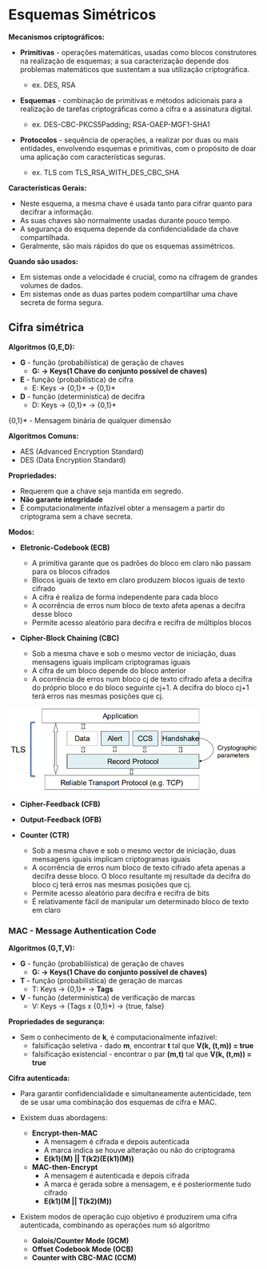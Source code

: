 # Esquemas Simétricos

**Mecanismos criptográficos:**

- **Primitivas** - operações matemáticas, usadas como blocos construtores na realização de esquemas; a sua caracterização depende dos problemas matemáticos que sustentam a sua utilização criptográfica.
  - ex. DES, RSA

- **Esquemas** - combinação de primitivas e métodos adicionais para a realização de tarefas criptográficas como a cifra e a assinatura digital.
  - ex. DES-CBC-PKCS5Padding; RSA-OAEP-MGF1-SHA1

- **Protocolos** - sequência de operações, a realizar por duas ou mais entidades, envolvendo esquemas e primitivas, com o propósito de doar uma aplicação com características seguras.
  - ex. TLS com TLS_RSA_WITH_DES_CBC_SHA

**Características Gerais:**

- Neste esquema, a mesma chave é usada tanto para cifrar quanto para decifrar a informação.
- As suas chaves são normalmente usadas durante pouco tempo.
- A segurança do esquema depende da confidencialidade da chave compartilhada.
- Geralmente, são mais rápidos do que os esquemas assimétricos.

**Quando são usados:**

- Em sistemas onde a velocidade é crucial, como na cifragem de grandes volumes de dados.
- Em sistemas onde as duas partes podem compartilhar uma chave secreta de forma segura.

## Cifra simétrica

**Algoritmos (G,E,D):**

- **G** - função (probabiliística) de geração de chaves
  - **G: -> Keys(1 Chave do conjunto possível de chaves)**
- **E** - função (probabilística) de cifra
  - E: Keys -> {0,1}* -> {0,1}*
- **D** - função (determinística) de decifra
  - D: Keys -> {0,1}* -> {0,1}*
  
{0,1}* - Mensagem binária de qualquer dimensão

**Algoritmos Comuns:**

- AES (Advanced Encryption Standard)
- DES (Data Encryption Standard)

**Propriedades:**

- Requerem que a chave seja mantida em segredo.
- **Não garante integridade**
- É computacionalmente infazível obter a mensagem a partir do criptograma sem a chave secreta.

**Modos:**

- **Eletronic-Codebook (ECB)**
  - A primitiva garante que os padrões do bloco em claro não passam para os blocos cifrados
  - Blocos iguais de texto em claro produzem blocos iguais de texto cifrado
  - A cifra é realiza de forma independente para cada bloco
  - A ocorrência de erros num bloco de texto afeta apenas a decifra desse bloco
  - Permite acesso aleatório para decifra e recifra de múltiplos blocos

- **Cipher-Block Chaining (CBC)**
  - Sob a mesma chave e sob o mesmo vector de iniciação, duas mensagens iguais implicam criptogramas iguais
  - A cifra de um bloco depende do bloco anterior
  - A ocorrência de erros num bloco cj de texto cifrado afeta a decifra do próprio bloco e do bloco seguinte cj+1. A decifra do bloco cj+1 terá erros nas mesmas posições que cj.

![Cifra e Decifra CBC](image.png)

- **Cipher-Feedback (CFB)**

- **Output-Feedback (OFB)**

- **Counter (CTR)**
  - Sob a mesma chave e sob o mesmo vector de iniciação, duas mensagens iguais implicam criptogramas iguais
  - A ocorrência de erros num bloco de texto cifrado afeta apenas a decifra desse bloco. O bloco resultante mj resultade da decifra do bloco cj terá erros nas mesmas posições que cj.
  - Permite acesso aleatório para decifra e recifra de bits
  - É relativamente fácil de manipular um determinado bloco de texto em claro

### MAC - Message Authentication Code

**Algoritmos (G,T,V):**

- **G** - função (probabiliística) de geração de chaves
  - **G: -> Keys(1 Chave do conjunto possível de chaves)**
- **T** - função (probabilística) de geração de marcas
  - T: Keys -> {0,1}* -> **Tags**
- **V** - função (determinística) de verificação de marcas
  - V: Keys -> (Tags x {0,1}*) -> {true, false}

**Propriedades de segurança:**

- Sem o conhecimento de **k**, é computacionalmente infazível:
  - falsificação seletiva - dado **m**, encontrar **t** tal que **V(k, (t,m)) = true**
  - falsificação existencial - encontrar o par **(m,t)** tal que **V(k, (t,m)) = true**


**Cifra autenticada:**

- Para garantir confidencialidade e simultaneamente autenticidade, tem de se usar uma combinação dos esquemas de cifra e MAC.

- Existem duas abordagens:
  - **Encrypt-then-MAC**
    - A mensagem é cifrada e depois autenticada
    - A marca indica se houve alteração ou não do criptograma
    - **E(k1)(M) || T(k2)(E(k1)(M))**
  - **MAC-then-Encrypt**
    - A mensagem é autenticada e depois cifrada
    - A marca é gerada sobre a mensagem, e é posteriormente tudo cifrado
    - **E(k1)(M || T(k2)(M))**

- Existem modos de operação cujo objetivo é produzirem uma cifra autenticada, combinando as operações num só algoritmo
  - **Galois/Counter Mode (GCM)**
  - **Offset Codebook Mode (OCB)**
  - **Counter with CBC-MAC (CCM)**

